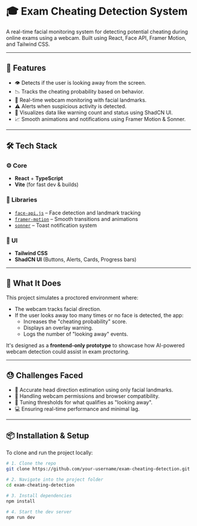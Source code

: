 # 🎓 Exam Cheating Detection System

A real-time facial monitoring system for detecting potential cheating during online exams using a webcam. Built using React, Face API, Framer Motion, and Tailwind CSS.

---

## 🚀 Features

- 👁️ Detects if the user is looking away from the screen.
- 📉 Tracks the cheating probability based on behavior.
- 🎥 Real-time webcam monitoring with facial landmarks.
- ⚠️ Alerts when suspicious activity is detected.
- 🧠 Visualizes data like warning count and status using ShadCN UI.
- 📈 Smooth animations and notifications using Framer Motion & Sonner.

---

## 🛠️ Tech Stack

### ⚙️ Core

- **React** + **TypeScript**
- **Vite** (for fast dev & builds)

### 🎯 Libraries

- [`face-api.js`](https://github.com/justadudewhohacks/face-api.js) – Face detection and landmark tracking
- [`framer-motion`](https://www.framer.com/motion/) – Smooth transitions and animations
- [`sonner`](https://sonner.emilkowal.ski/) – Toast notification system

### 🎨 UI

- **Tailwind CSS**
- **ShadCN UI** (Buttons, Alerts, Cards, Progress bars)

---

## 📸 What It Does

This project simulates a proctored environment where:

- The webcam tracks facial direction.
- If the user looks away too many times or no face is detected, the app:
  - Increases the "cheating probability" score.
  - Displays an overlay warning.
  - Logs the number of "looking away" events.

It's designed as a **frontend-only prototype** to showcase how AI-powered webcam detection could assist in exam proctoring.

---

## 😓 Challenges Faced

- 🎯 Accurate head direction estimation using only facial landmarks.
- 🎥 Handling webcam permissions and browser compatibility.
- 🧪 Tuning thresholds for what qualifies as "looking away".
- 💻 Ensuring real-time performance and minimal lag.

---

## 📦 Installation & Setup

To clone and run the project locally:

```bash
# 1. Clone the repo
git clone https://github.com/your-username/exam-cheating-detection.git

# 2. Navigate into the project folder
cd exam-cheating-detection

# 3. Install dependencies
npm install

# 4. Start the dev server
npm run dev
